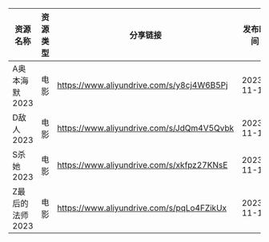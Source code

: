 | 资源名称       | 资源类型 | 分享链接                                      | 发布时间       |
| ---------- | ---- | ----------------------------------------- | ---------- |
| A奥本海默2023  | 电影   | https://www.aliyundrive.com/s/y8cj4W6B5Pj | 2023-11-13 |
| D敌人2023    | 电影   | https://www.aliyundrive.com/s/JdQm4V5Qvbk | 2023-11-13 |
| S杀她2023    | 电影   | https://www.aliyundrive.com/s/xkfpz27KNsE | 2023-11-13 |
| Z最后的法师2023 | 电影   | https://www.aliyundrive.com/s/pqLo4FZikUx | 2023-11-13 |

